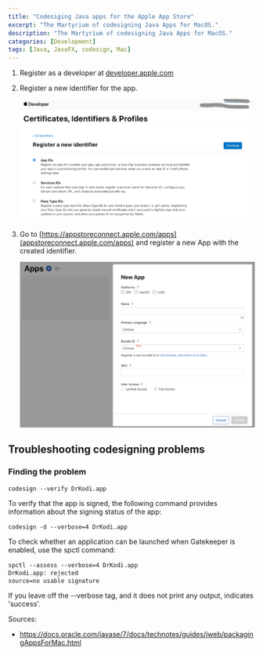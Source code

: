 ```yaml
---
title: "Codesiging Java apps for the Apple App Store"
excerpt: "The Martyrium of codesigning Java Apps for MacOS."
description: "The Martyrium of codesigning Java Apps for MacOS."
categories: [Development]
tags: [Java, JavaFX, codesign, Mac]
---
```


1. Register as a developer at [developer.apple.com](https://developer.apple.com/)

2. Register a new identifier for the app.

	![localImage](/images/Apple-Developer-Certificates-Identifiers-Profies.png)

3. Go to [https://appstoreconnect.apple.com/apps](appstoreconnect.apple.com/apps) and register a new App with the created identifier.

	![localImage](/images/Apple-Developer-new-App.png)

## Troubleshooting codesigning problems

### Finding the problem

```
codesign --verify DrKodi.app
```

To verify that the app is signed, the following command provides information about the signing status of the app:
```
codesign -d --verbose=4 DrKodi.app
```

To check whether an application can be launched when Gatekeeper is enabled, use the spctl command:
```
spctl --assess --verbose=4 DrKodi.app
DrKodi.app: rejected
source=no usable signature
```

If you leave off the --verbose tag, and it does not print any output, indicates 'success'.

Sources:
- https://docs.oracle.com/javase/7/docs/technotes/guides/jweb/packagingAppsForMac.html